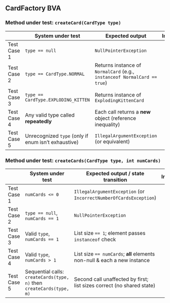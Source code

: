 ## CardFactory BVA

### Method under test: `createCard(CardType type)`

||System under test|Expected output|Implemented?|
|---|---|---|---|
|Test Case 1|`type == null`|`NullPointerException`||
|Test Case 2|`type == CardType.NORMAL`|Returns instance of `NormalCard` (e.g., `instanceof NormalCard == true`)||
|Test Case 3|`type == CardType.EXPLODING_KITTEN`|Returns instance of `ExplodingKittenCard`||
|Test Case 4|Any valid type called **repeatedly**|Each call returns a **new** object (reference inequality)||
|Test Case 5|Unrecognized `type` (only if enum isn’t exhaustive)|`IllegalArgumentException` (or equivalent)| |

### Method under test: `createCards(CardType type, int numCards)`

||System under test|Expected output / state transition|Implemented?|
|---|---|---|---|
|Test Case 1|`numCards <= 0`|`IllegalArgumentException` (or `IncorrectNumberOfCardsException`)||
|Test Case 2|`type == null`, `numCards == 1`|`NullPointerException`||
|Test Case 3|Valid `type`, `numCards == 1`|List size `== 1`; element passes `instanceof` check||
|Test Case 4|Valid `type`, `numCards > 1`|List size `== numCards`; **all** elements non-null & each a new instance||
|Test Case 5|Sequential calls: `createCards(type, n)` then `createCards(type, m)`|Second call unaffected by first; list sizes correct (no shared state)| |
